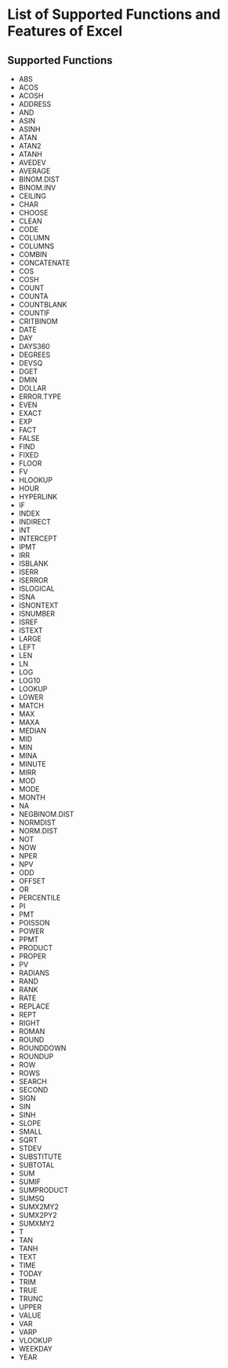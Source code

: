 # List of Supported Functions and Features of Excel
## Supported Functions
- ABS
- ACOS
- ACOSH
- ADDRESS
- AND
- ASIN
- ASINH
- ATAN
- ATAN2
- ATANH
- AVEDEV
- AVERAGE
- BINOM.DIST
- BINOM.INV
- CEILING
- CHAR
- CHOOSE
- CLEAN
- CODE
- COLUMN
- COLUMNS
- COMBIN
- CONCATENATE
- COS
- COSH
- COUNT
- COUNTA
- COUNTBLANK
- COUNTIF
- CRITBINOM
- DATE
- DAY
- DAYS360
- DEGREES
- DEVSQ
- DGET
- DMIN
- DOLLAR
- ERROR.TYPE
- EVEN
- EXACT
- EXP
- FACT
- FALSE
- FIND
- FIXED
- FLOOR
- FV
- HLOOKUP
- HOUR
- HYPERLINK
- IF
- INDEX
- INDIRECT
- INT
- INTERCEPT
- IPMT
- IRR
- ISBLANK
- ISERR
- ISERROR
- ISLOGICAL
- ISNA
- ISNONTEXT
- ISNUMBER
- ISREF
- ISTEXT
- LARGE
- LEFT
- LEN
- LN
- LOG
- LOG10
- LOOKUP
- LOWER
- MATCH
- MAX
- MAXA
- MEDIAN
- MID
- MIN
- MINA
- MINUTE
- MIRR
- MOD
- MODE
- MONTH
- NA
- NEGBINOM.DIST
- NORMDIST
- NORM.DIST
- NOT
- NOW
- NPER
- NPV
- ODD
- OFFSET
- OR
- PERCENTILE
- PI
- PMT
- POISSON
- POWER
- PPMT
- PRODUCT
- PROPER
- PV
- RADIANS
- RAND
- RANK
- RATE
- REPLACE
- REPT
- RIGHT
- ROMAN
- ROUND
- ROUNDDOWN
- ROUNDUP
- ROW
- ROWS
- SEARCH
- SECOND
- SIGN
- SIN
- SINH
- SLOPE
- SMALL
- SQRT
- STDEV
- SUBSTITUTE
- SUBTOTAL
- SUM
- SUMIF
- SUMPRODUCT
- SUMSQ
- SUMX2MY2
- SUMX2PY2
- SUMXMY2
- T
- TAN
- TANH
- TEXT
- TIME
- TODAY
- TRIM
- TRUE
- TRUNC
- UPPER
- VALUE
- VAR
- VARP
- VLOOKUP
- WEEKDAY
- YEAR
